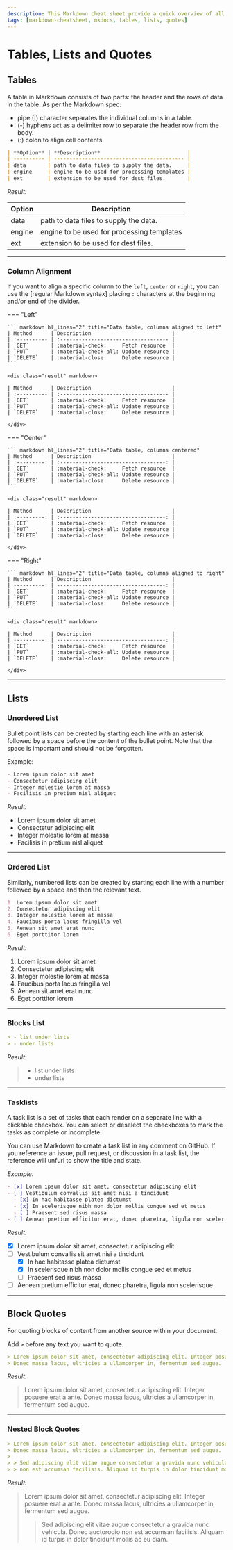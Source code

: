 ```yaml
---
description: This Markdown cheat sheet provide a quick overview of all the Markdown syntax elements for  Tables and Markddown Lists, Markdown Quotes.
tags: [markdown-cheatsheet, mkdocs, tables, lists, quotes]
---
```


# Tables, Lists and Quotes

## Tables

A table in Markdown consists of two parts: the header and the rows of data in the table. As per the Markdown spec:

- pipe (|) character separates the individual columns in a table.
- (-) hyphens act as a delimiter row to separate the header row from the body.
- (:) colon to align cell contents.

```markdown title='Table Example'
| **Option** | **Description**                            |
| ---------- | ------------------------------------------ |
| data       | path to data files to supply the data.     |
| engine     | engine to be used for processing templates |
| ext        | extension to be used for dest files.       |
```

_Result:_

| **Option** | **Description**                            |
| ---------- | ------------------------------------------ |
| data       | path to data files to supply the data.     |
| engine     | engine to be used for processing templates |
| ext        | extension to be used for dest files.       |

---

### Column Alignment

If you want to align a specific column to the `left`, `center` or `right`, you
can use the [regular Markdown syntax] placing `:` characters at the beginning
and/or end of the divider.

=== "Left"

    ``` markdown hl_lines="2" title="Data table, columns aligned to left"
    | Method      | Description                          |
    | :---------- | :----------------------------------- |
    | `GET`       | :material-check:     Fetch resource  |
    | `PUT`       | :material-check-all: Update resource |
    | `DELETE`    | :material-close:     Delete resource |
    ```

    <div class="result" markdown>

    | Method      | Description                          |
    | :---------- | :----------------------------------- |
    | `GET`       | :material-check:     Fetch resource  |
    | `PUT`       | :material-check-all: Update resource |
    | `DELETE`    | :material-close:     Delete resource |

    </div>

=== "Center"

    ``` markdown hl_lines="2" title="Data table, columns centered"
    | Method      | Description                          |
    | :---------: | :----------------------------------: |
    | `GET`       | :material-check:     Fetch resource  |
    | `PUT`       | :material-check-all: Update resource |
    | `DELETE`    | :material-close:     Delete resource |
    ```

    <div class="result" markdown>

    | Method      | Description                          |
    | :---------: | :----------------------------------: |
    | `GET`       | :material-check:     Fetch resource  |
    | `PUT`       | :material-check-all: Update resource |
    | `DELETE`    | :material-close:     Delete resource |

    </div>

=== "Right"

    ``` markdown hl_lines="2" title="Data table, columns aligned to right"
    | Method      | Description                          |
    | ----------: | -----------------------------------: |
    | `GET`       | :material-check:     Fetch resource  |
    | `PUT`       | :material-check-all: Update resource |
    | `DELETE`    | :material-close:     Delete resource |
    ```

    <div class="result" markdown>

    | Method      | Description                          |
    | ----------: | -----------------------------------: |
    | `GET`       | :material-check:     Fetch resource  |
    | `PUT`       | :material-check-all: Update resource |
    | `DELETE`    | :material-close:     Delete resource |

    </div>

---

## Lists

### Unordered List

Bullet point lists can be created by starting each line with an asterisk followed by a space before the content of the bullet point. Note that the space is important and should not be forgotten.

Example:

```markdown title='Unordered List Example'
- Lorem ipsum dolor sit amet
- Consectetur adipiscing elit
- Integer molestie lorem at massa
- Facilisis in pretium nisl aliquet
```

_Result:_

- Lorem ipsum dolor sit amet
- Consectetur adipiscing elit
- Integer molestie lorem at massa
- Facilisis in pretium nisl aliquet

---

### Ordered List

Similarly, numbered lists can be created by starting each line with a number followed by a space and then the relevant text.

```markdown title='Ordered List Example'
1. Lorem ipsum dolor sit amet
2. Consectetur adipiscing elit
3. Integer molestie lorem at massa
4. Faucibus porta lacus fringilla vel
5. Aenean sit amet erat nunc
6. Eget porttitor lorem
```

_Result:_

1. Lorem ipsum dolor sit amet
2. Consectetur adipiscing elit
3. Integer molestie lorem at massa
4. Faucibus porta lacus fringilla vel
5. Aenean sit amet erat nunc
6. Eget porttitor lorem

---

### Blocks List

```markdown title='Blocks List Example'
> - list under lists
> - under lists
```

_Result:_

> - list under lists
> - under lists

---

### Tasklists

A task list is a set of tasks that each render on a separate line with a clickable checkbox. You can select or deselect the checkboxes to mark the tasks as complete or incomplete.

You can use Markdown to create a task list in any comment on GitHub. If you reference an issue, pull request, or discussion in a task list, the reference will unfurl to show the title and state.

_Example:_

```markdown title='Task List Example'
- [x] Lorem ipsum dolor sit amet, consectetur adipiscing elit
- [ ] Vestibulum convallis sit amet nisi a tincidunt
  - [x] In hac habitasse platea dictumst
  - [x] In scelerisque nibh non dolor mollis congue sed et metus
  - [ ] Praesent sed risus massa
- [ ] Aenean pretium efficitur erat, donec pharetra, ligula non scelerisque
```

_Result:_

- [x] Lorem ipsum dolor sit amet, consectetur adipiscing elit
- [ ] Vestibulum convallis sit amet nisi a tincidunt
  - [x] In hac habitasse platea dictumst
  - [x] In scelerisque nibh non dolor mollis congue sed et metus
  - [ ] Praesent sed risus massa
- [ ] Aenean pretium efficitur erat, donec pharetra, ligula non scelerisque

---

## Block Quotes

For quoting blocks of content from another source within your document.

Add `>` before any text you want to quote.

```markdown title='Quoting Blocks Example'
> Lorem ipsum dolor sit amet, consectetur adipiscing elit. Integer posuere erat a ante.
> Donec massa lacus, ultricies a ullamcorper in, fermentum sed augue.
```

_Result:_

> Lorem ipsum dolor sit amet, consectetur adipiscing elit. Integer posuere erat a ante.
> Donec massa lacus, ultricies a ullamcorper in, fermentum sed augue.

---

### Nested Block Quotes

```markdown title='Quoting Blocks Nested Example'
> Lorem ipsum dolor sit amet, consectetur adipiscing elit. Integer posuere erat a ante.
> Donec massa lacus, ultricies a ullamcorper in, fermentum sed augue.
>
> > Sed adipiscing elit vitae augue consectetur a gravida nunc vehicula. Donec auctorodio
> > non est accumsan facilisis. Aliquam id turpis in dolor tincidunt mollis ac eu diam.
```

_Result:_

> Lorem ipsum dolor sit amet, consectetur adipiscing elit. Integer posuere erat a ante.
> Donec massa lacus, ultricies a ullamcorper in, fermentum sed augue.
>
> > Sed adipiscing elit vitae augue consectetur a gravida nunc vehicula. Donec auctorodio
> > non est accumsan facilisis. Aliquam id turpis in dolor tincidunt mollis ac eu diam.

<!-- appendices -->

<!-- end appendices -->
